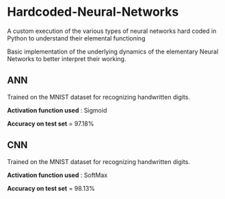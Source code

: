 # Hardcoded-Neural-Networks
A custom execution of the various types of neural networks hard coded in Python to understand their elemental functioning 

Basic implementation of the underlying dynamics of the elementary Neural Networks to better interpret their working.  

## ANN
Trained on the MNIST dataset for recognizing handwritten digits.

**Activation function used** : Sigmoid 

**Accuracy on test set** = 97.18%

## CNN
Trained on the MNIST dataset for recognizing handwritten digits.

**Activation function used** : SoftMax

**Accuracy on test set** = 98.13%



